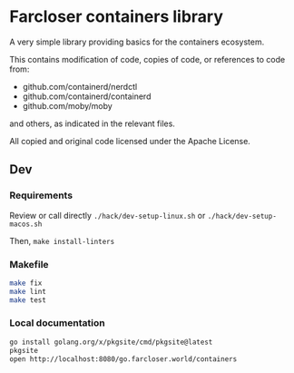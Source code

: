 # Farcloser containers library

A very simple library providing basics for the containers ecosystem.

This contains modification of code, copies of code, or references to code from:
- github.com/containerd/nerdctl
- github.com/containerd/containerd
- github.com/moby/moby

and others, as indicated in the relevant files.

All copied and original code licensed under the Apache License.

## Dev

### Requirements

Review or call directly `./hack/dev-setup-linux.sh` or `./hack/dev-setup-macos.sh`

Then, `make install-linters`

### Makefile

```bash
make fix
make lint
make test
```

### Local documentation

```bash
go install golang.org/x/pkgsite/cmd/pkgsite@latest
pkgsite
open http://localhost:8080/go.farcloser.world/containers
```
